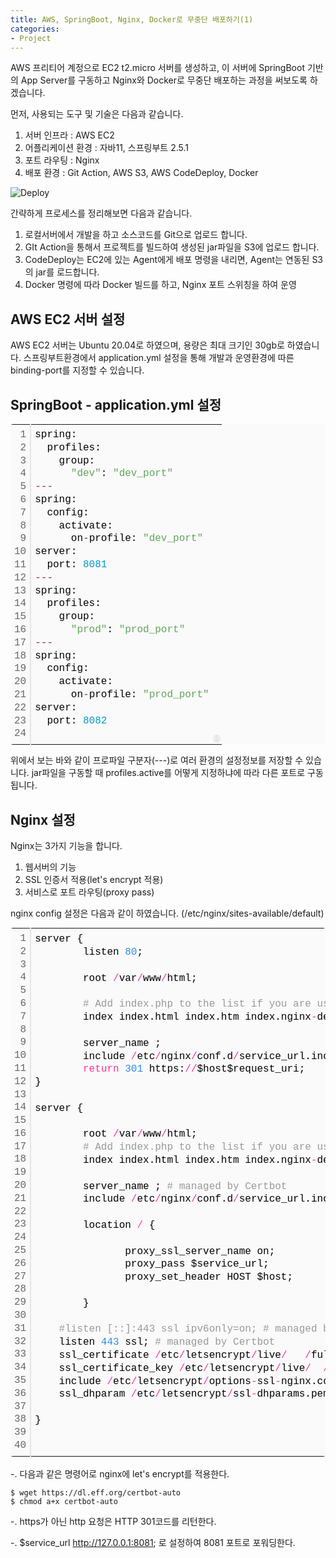 ```yaml
---
title: AWS, SpringBoot, Nginx, Docker로 무중단 배포하기(1)
categories:
- Project
---
```


AWS 프리티어 계정으로 EC2 t2.micro 서버를 생성하고, 이 서버에 SpringBoot 기반의 App Server를 구동하고 Nginx와 Docker로 무중단 배포하는 과정을 써보도록 하겠습니다.

먼저, 사용되는 도구 및 기술은 다음과 같습니다.

1. 서버 인프라 : AWS EC2
2. 어플리케이션 환경 : 자바11, 스프링부트  2.5.1
3. 포트 라우팅 : Nginx
4. 배포 환경 : Git Action, AWS S3, AWS CodeDeploy, Docker


![Deploy](https://user-images.githubusercontent.com/72685070/132517742-98054b43-dee5-4b3c-9751-ad5612d9a5c5.png)


간략하게 프로세스를 정리해보면 다음과 같습니다.

1. 로컬서버에서 개발을 하고 소스코드를 Git으로 업로드 합니다.
2. GIt Action을 통해서 프로젝트를 빌드하여 생성된 jar파일을 S3에 업로드 합니다.
3. CodeDeploy는 EC2에 있는 Agent에게 배포 명령을 내리면, Agent는 연동된 S3의 jar를 로드합니다.
4. Docker 명령에 따라 Docker 빌드를 하고, Nginx 포트 스위칭을 하여 운영


## AWS EC2 서버 설정


AWS EC2 서버는 Ubuntu 20.04로 하였으며, 용량은 최대 크기인 30gb로 하였습니다. 
스프링부트환경에서 application.yml 설정을 통해 개발과 운영환경에 따른 binding-port를 지정할 수 있습니다.


## SpringBoot - application.yml 설정

<div class="colorscripter-code" style="color:#010101;font-family:Consolas, 'Liberation Mono', Menlo, Courier, monospace !important; position:relative !important;overflow:auto"><table class="colorscripter-code-table" style="margin:0;padding:0;border:none;background-color:#fafafa;border-radius:4px;" cellspacing="0" cellpadding="0"><tr><td style="padding:6px;border-right:2px solid #e5e5e5"><div style="margin:0;padding:0;word-break:normal;text-align:right;color:#666;font-family:Consolas, 'Liberation Mono', Menlo, Courier, monospace !important;line-height:130%"><div style="line-height:130%">1</div><div style="line-height:130%">2</div><div style="line-height:130%">3</div><div style="line-height:130%">4</div><div style="line-height:130%">5</div><div style="line-height:130%">6</div><div style="line-height:130%">7</div><div style="line-height:130%">8</div><div style="line-height:130%">9</div><div style="line-height:130%">10</div><div style="line-height:130%">11</div><div style="line-height:130%">12</div><div style="line-height:130%">13</div><div style="line-height:130%">14</div><div style="line-height:130%">15</div><div style="line-height:130%">16</div><div style="line-height:130%">17</div><div style="line-height:130%">18</div><div style="line-height:130%">19</div><div style="line-height:130%">20</div><div style="line-height:130%">21</div><div style="line-height:130%">22</div><div style="line-height:130%">23</div><div style="line-height:130%">24</div></div></td><td style="padding:6px 0;text-align:left"><div style="margin:0;padding:0;color:#010101;font-family:Consolas, 'Liberation Mono', Menlo, Courier, monospace !important;line-height:130%"><div style="padding:0 6px; white-space:pre; line-height:130%">spring:</div><div style="padding:0 6px; white-space:pre; line-height:130%">&nbsp;&nbsp;profiles:</div><div style="padding:0 6px; white-space:pre; line-height:130%">&nbsp;&nbsp;&nbsp;&nbsp;group:</div><div style="padding:0 6px; white-space:pre; line-height:130%">&nbsp;&nbsp;&nbsp;&nbsp;&nbsp;&nbsp;<span style="color:#63a35c">"dev"</span>:&nbsp;<span style="color:#63a35c">"dev_port"</span></div><div style="padding:0 6px; white-space:pre; line-height:130%"><span style="color:#0086b3"></span><span style="color:#a71d5d">-</span><span style="color:#0086b3"></span><span style="color:#a71d5d">-</span><span style="color:#0086b3"></span><span style="color:#a71d5d">-</span></div><div style="padding:0 6px; white-space:pre; line-height:130%">spring:</div><div style="padding:0 6px; white-space:pre; line-height:130%">&nbsp;&nbsp;config:</div><div style="padding:0 6px; white-space:pre; line-height:130%">&nbsp;&nbsp;&nbsp;&nbsp;activate:</div><div style="padding:0 6px; white-space:pre; line-height:130%">&nbsp;&nbsp;&nbsp;&nbsp;&nbsp;&nbsp;on<span style="color:#0086b3"></span><span style="color:#a71d5d">-</span>profile:&nbsp;<span style="color:#63a35c">"dev_port"</span></div><div style="padding:0 6px; white-space:pre; line-height:130%">server:</div><div style="padding:0 6px; white-space:pre; line-height:130%">&nbsp;&nbsp;port:&nbsp;<span style="color:#0099cc">8081</span></div><div style="padding:0 6px; white-space:pre; line-height:130%"><span style="color:#0086b3"></span><span style="color:#a71d5d">-</span><span style="color:#0086b3"></span><span style="color:#a71d5d">-</span><span style="color:#0086b3"></span><span style="color:#a71d5d">-</span></div><div style="padding:0 6px; white-space:pre; line-height:130%">spring:</div><div style="padding:0 6px; white-space:pre; line-height:130%">&nbsp;&nbsp;profiles:</div><div style="padding:0 6px; white-space:pre; line-height:130%">&nbsp;&nbsp;&nbsp;&nbsp;group:</div><div style="padding:0 6px; white-space:pre; line-height:130%">&nbsp;&nbsp;&nbsp;&nbsp;&nbsp;&nbsp;<span style="color:#63a35c">"prod"</span>:&nbsp;<span style="color:#63a35c">"prod_port"</span></div><div style="padding:0 6px; white-space:pre; line-height:130%"><span style="color:#0086b3"></span><span style="color:#a71d5d">-</span><span style="color:#0086b3"></span><span style="color:#a71d5d">-</span><span style="color:#0086b3"></span><span style="color:#a71d5d">-</span></div><div style="padding:0 6px; white-space:pre; line-height:130%">spring:</div><div style="padding:0 6px; white-space:pre; line-height:130%">&nbsp;&nbsp;config:</div><div style="padding:0 6px; white-space:pre; line-height:130%">&nbsp;&nbsp;&nbsp;&nbsp;activate:</div><div style="padding:0 6px; white-space:pre; line-height:130%">&nbsp;&nbsp;&nbsp;&nbsp;&nbsp;&nbsp;on<span style="color:#0086b3"></span><span style="color:#a71d5d">-</span>profile:&nbsp;<span style="color:#63a35c">"prod_port"</span></div><div style="padding:0 6px; white-space:pre; line-height:130%">server:</div><div style="padding:0 6px; white-space:pre; line-height:130%">&nbsp;&nbsp;port:&nbsp;<span style="color:#0099cc">8082</span></div><div style="padding:0 6px; white-space:pre; line-height:130%">&nbsp;</div></div></td><td style="vertical-align:bottom;padding:0 2px 4px 0"><a href="http://colorscripter.com/info#e" target="_blank" style="text-decoration:none;color:white"><span style="font-size:9px;word-break:normal;background-color:#e5e5e5;color:white;border-radius:10px;padding:1px">cs</span></a></td></tr></table></div>


위에서 보는 바와 같이 프로파일 구분자(---)로 여러 환경의 설정정보를 저장할 수 있습니다. jar파일을 구동할 때 profiles.active를 어떻게 지정하냐에 따라 다른 포트로 구동됩니다.


## Nginx 설정

Nginx는 3가지 기능을 합니다.
1. 웹서버의 기능
2. SSL 인증서 적용(let's encrypt 적용)
3. 서비스로 포트 라우팅(proxy pass)

nginx config 설정은 다음과 같이 하였습니다. (/etc/nginx/sites-available/default)

<div class="colorscripter-code" style="color:#010101;font-family:Consolas, 'Liberation Mono', Menlo, Courier, monospace !important; position:relative !important;overflow:auto"><table class="colorscripter-code-table" style="margin:0;padding:0;border:none;background-color:#fafafa;border-radius:4px;" cellspacing="0" cellpadding="0"><tr><td style="padding:6px;border-right:2px solid #e5e5e5"><div style="margin:0;padding:0;word-break:normal;text-align:right;color:#666;font-family:Consolas, 'Liberation Mono', Menlo, Courier, monospace !important;line-height:130%"><div style="line-height:130%">1</div><div style="line-height:130%">2</div><div style="line-height:130%">3</div><div style="line-height:130%">4</div><div style="line-height:130%">5</div><div style="line-height:130%">6</div><div style="line-height:130%">7</div><div style="line-height:130%">8</div><div style="line-height:130%">9</div><div style="line-height:130%">10</div><div style="line-height:130%">11</div><div style="line-height:130%">12</div><div style="line-height:130%">13</div><div style="line-height:130%">14</div><div style="line-height:130%">15</div><div style="line-height:130%">16</div><div style="line-height:130%">17</div><div style="line-height:130%">18</div><div style="line-height:130%">19</div><div style="line-height:130%">20</div><div style="line-height:130%">21</div><div style="line-height:130%">22</div><div style="line-height:130%">23</div><div style="line-height:130%">24</div><div style="line-height:130%">25</div><div style="line-height:130%">26</div><div style="line-height:130%">27</div><div style="line-height:130%">28</div><div style="line-height:130%">29</div><div style="line-height:130%">30</div><div style="line-height:130%">31</div><div style="line-height:130%">32</div><div style="line-height:130%">33</div><div style="line-height:130%">34</div><div style="line-height:130%">35</div><div style="line-height:130%">36</div><div style="line-height:130%">37</div><div style="line-height:130%">38</div><div style="line-height:130%">39</div><div style="line-height:130%">40</div></div></td><td style="padding:6px 0;text-align:left"><div style="margin:0;padding:0;color:#010101;font-family:Consolas, 'Liberation Mono', Menlo, Courier, monospace !important;line-height:130%"><div style="padding:0 6px; white-space:pre; line-height:130%">server&nbsp;{</div><div style="padding:0 6px; white-space:pre; line-height:130%">&nbsp;&nbsp;&nbsp;&nbsp;&nbsp;&nbsp;&nbsp;&nbsp;listen&nbsp;<span style="color:#308ce5">80</span>;</div><div style="padding:0 6px; white-space:pre; line-height:130%">&nbsp;</div><div style="padding:0 6px; white-space:pre; line-height:130%">&nbsp;&nbsp;&nbsp;&nbsp;&nbsp;&nbsp;&nbsp;&nbsp;root&nbsp;<span style="color:#0086b3"></span><span style="color:#ff3399">/</span>var<span style="color:#0086b3"></span><span style="color:#ff3399">/</span>www<span style="color:#0086b3"></span><span style="color:#ff3399">/</span>html;</div><div style="padding:0 6px; white-space:pre; line-height:130%">&nbsp;</div><div style="padding:0 6px; white-space:pre; line-height:130%">&nbsp;&nbsp;&nbsp;&nbsp;&nbsp;&nbsp;&nbsp;&nbsp;<span style="color:#999999">#&nbsp;Add&nbsp;index.php&nbsp;to&nbsp;the&nbsp;list&nbsp;if&nbsp;you&nbsp;are&nbsp;using&nbsp;PHP</span></div><div style="padding:0 6px; white-space:pre; line-height:130%">&nbsp;&nbsp;&nbsp;&nbsp;&nbsp;&nbsp;&nbsp;&nbsp;index&nbsp;index.html&nbsp;index.htm&nbsp;index.nginx<span style="color:#0086b3"></span><span style="color:#ff3399">-</span>debian.html;</div><div style="padding:0 6px; white-space:pre; line-height:130%">&nbsp;</div><div style="padding:0 6px; white-space:pre; line-height:130%">&nbsp;&nbsp;&nbsp;&nbsp;&nbsp;&nbsp;&nbsp;&nbsp;server_name&nbsp;;</div><div style="padding:0 6px; white-space:pre; line-height:130%">&nbsp;&nbsp;&nbsp;&nbsp;&nbsp;&nbsp;&nbsp;&nbsp;include&nbsp;<span style="color:#0086b3"></span><span style="color:#ff3399">/</span>etc<span style="color:#0086b3"></span><span style="color:#ff3399">/</span>nginx<span style="color:#0086b3"></span><span style="color:#ff3399">/</span>conf.d<span style="color:#0086b3"></span><span style="color:#ff3399">/</span>service_url.inc;</div><div style="padding:0 6px; white-space:pre; line-height:130%">&nbsp;&nbsp;&nbsp;&nbsp;&nbsp;&nbsp;&nbsp;&nbsp;<span style="color:#ff3399">return</span>&nbsp;<span style="color:#308ce5">301</span>&nbsp;https:<span style="color:#0086b3"></span><span style="color:#ff3399">/</span><span style="color:#0086b3"></span><span style="color:#ff3399">/</span>$host$request_uri;</div><div style="padding:0 6px; white-space:pre; line-height:130%">}</div><div style="padding:0 6px; white-space:pre; line-height:130%">&nbsp;</div><div style="padding:0 6px; white-space:pre; line-height:130%">server&nbsp;{</div><div style="padding:0 6px; white-space:pre; line-height:130%">&nbsp;</div><div style="padding:0 6px; white-space:pre; line-height:130%">&nbsp;&nbsp;&nbsp;&nbsp;&nbsp;&nbsp;&nbsp;&nbsp;root&nbsp;<span style="color:#0086b3"></span><span style="color:#ff3399">/</span>var<span style="color:#0086b3"></span><span style="color:#ff3399">/</span>www<span style="color:#0086b3"></span><span style="color:#ff3399">/</span>html;</div><div style="padding:0 6px; white-space:pre; line-height:130%">&nbsp;&nbsp;&nbsp;&nbsp;&nbsp;&nbsp;&nbsp;&nbsp;<span style="color:#999999">#&nbsp;Add&nbsp;index.php&nbsp;to&nbsp;the&nbsp;list&nbsp;if&nbsp;you&nbsp;are&nbsp;using&nbsp;PHP</span></div><div style="padding:0 6px; white-space:pre; line-height:130%">&nbsp;&nbsp;&nbsp;&nbsp;&nbsp;&nbsp;&nbsp;&nbsp;index&nbsp;index.html&nbsp;index.htm&nbsp;index.nginx<span style="color:#0086b3"></span><span style="color:#ff3399">-</span>debian.html;</div><div style="padding:0 6px; white-space:pre; line-height:130%">&nbsp;</div><div style="padding:0 6px; white-space:pre; line-height:130%">&nbsp;&nbsp;&nbsp;&nbsp;&nbsp;&nbsp;&nbsp;&nbsp;server_name&nbsp;;&nbsp;<span style="color:#999999">#&nbsp;managed&nbsp;by&nbsp;Certbot</span></div><div style="padding:0 6px; white-space:pre; line-height:130%">&nbsp;&nbsp;&nbsp;&nbsp;&nbsp;&nbsp;&nbsp;&nbsp;include&nbsp;<span style="color:#0086b3"></span><span style="color:#ff3399">/</span>etc<span style="color:#0086b3"></span><span style="color:#ff3399">/</span>nginx<span style="color:#0086b3"></span><span style="color:#ff3399">/</span>conf.d<span style="color:#0086b3"></span><span style="color:#ff3399">/</span>service_url.inc;</div><div style="padding:0 6px; white-space:pre; line-height:130%">&nbsp;</div><div style="padding:0 6px; white-space:pre; line-height:130%">&nbsp;&nbsp;&nbsp;&nbsp;&nbsp;&nbsp;&nbsp;&nbsp;location&nbsp;<span style="color:#0086b3"></span><span style="color:#ff3399">/</span>&nbsp;{</div><div style="padding:0 6px; white-space:pre; line-height:130%">&nbsp;</div><div style="padding:0 6px; white-space:pre; line-height:130%">&nbsp;&nbsp;&nbsp;&nbsp;&nbsp;&nbsp;&nbsp;&nbsp;&nbsp;&nbsp;&nbsp;&nbsp;&nbsp;&nbsp;&nbsp;proxy_ssl_server_name&nbsp;on;</div><div style="padding:0 6px; white-space:pre; line-height:130%">&nbsp;&nbsp;&nbsp;&nbsp;&nbsp;&nbsp;&nbsp;&nbsp;&nbsp;&nbsp;&nbsp;&nbsp;&nbsp;&nbsp;&nbsp;proxy_pass&nbsp;$service_url;</div><div style="padding:0 6px; white-space:pre; line-height:130%">&nbsp;&nbsp;&nbsp;&nbsp;&nbsp;&nbsp;&nbsp;&nbsp;&nbsp;&nbsp;&nbsp;&nbsp;&nbsp;&nbsp;&nbsp;proxy_set_header&nbsp;HOST&nbsp;$host;</div><div style="padding:0 6px; white-space:pre; line-height:130%">&nbsp;</div><div style="padding:0 6px; white-space:pre; line-height:130%">&nbsp;&nbsp;&nbsp;&nbsp;&nbsp;&nbsp;&nbsp;&nbsp;}</div><div style="padding:0 6px; white-space:pre; line-height:130%">&nbsp;</div><div style="padding:0 6px; white-space:pre; line-height:130%">&nbsp;&nbsp;&nbsp;&nbsp;<span style="color:#999999">#listen&nbsp;[::]:443&nbsp;ssl&nbsp;ipv6only=on;&nbsp;#&nbsp;managed&nbsp;by&nbsp;Certbot</span></div><div style="padding:0 6px; white-space:pre; line-height:130%">&nbsp;&nbsp;&nbsp;&nbsp;listen&nbsp;<span style="color:#308ce5">443</span>&nbsp;ssl;&nbsp;<span style="color:#999999">#&nbsp;managed&nbsp;by&nbsp;Certbot</span></div><div style="padding:0 6px; white-space:pre; line-height:130%">&nbsp;&nbsp;&nbsp;&nbsp;ssl_certificate&nbsp;<span style="color:#0086b3"></span><span style="color:#ff3399">/</span>etc<span style="color:#0086b3"></span><span style="color:#ff3399">/</span>letsencrypt<span style="color:#0086b3"></span><span style="color:#ff3399">/</span>live<span style="color:#0086b3"></span><span style="color:#ff3399">/</span>&nbsp;&nbsp;&nbsp;<span style="color:#0086b3"></span><span style="color:#ff3399">/</span>fullchain.pem;&nbsp;<span style="color:#999999">#&nbsp;managed&nbsp;by&nbsp;Certbot</span></div><div style="padding:0 6px; white-space:pre; line-height:130%">&nbsp;&nbsp;&nbsp;&nbsp;ssl_certificate_key&nbsp;<span style="color:#0086b3"></span><span style="color:#ff3399">/</span>etc<span style="color:#0086b3"></span><span style="color:#ff3399">/</span>letsencrypt<span style="color:#0086b3"></span><span style="color:#ff3399">/</span>live<span style="color:#0086b3"></span><span style="color:#ff3399">/</span>&nbsp;&nbsp;<span style="color:#0086b3"></span><span style="color:#ff3399">/</span>privkey.pem;&nbsp;<span style="color:#999999">#&nbsp;managed&nbsp;by&nbsp;Certbot</span></div><div style="padding:0 6px; white-space:pre; line-height:130%">&nbsp;&nbsp;&nbsp;&nbsp;include&nbsp;<span style="color:#0086b3"></span><span style="color:#ff3399">/</span>etc<span style="color:#0086b3"></span><span style="color:#ff3399">/</span>letsencrypt<span style="color:#0086b3"></span><span style="color:#ff3399">/</span>options<span style="color:#0086b3"></span><span style="color:#ff3399">-</span>ssl<span style="color:#0086b3"></span><span style="color:#ff3399">-</span>nginx.conf;&nbsp;<span style="color:#999999">#&nbsp;managed&nbsp;by&nbsp;Certbot</span></div><div style="padding:0 6px; white-space:pre; line-height:130%">&nbsp;&nbsp;&nbsp;&nbsp;ssl_dhparam&nbsp;<span style="color:#0086b3"></span><span style="color:#ff3399">/</span>etc<span style="color:#0086b3"></span><span style="color:#ff3399">/</span>letsencrypt<span style="color:#0086b3"></span><span style="color:#ff3399">/</span>ssl<span style="color:#0086b3"></span><span style="color:#ff3399">-</span>dhparams.pem;&nbsp;<span style="color:#999999">#&nbsp;managed&nbsp;by&nbsp;Certbot</span></div><div style="padding:0 6px; white-space:pre; line-height:130%">&nbsp;</div><div style="padding:0 6px; white-space:pre; line-height:130%">}</div><div style="padding:0 6px; white-space:pre; line-height:130%">&nbsp;</div><div style="padding:0 6px; white-space:pre; line-height:130%">&nbsp;</div></div><div style="text-align:right;margin-top:-13px;margin-right:5px;font-size:9px;font-style:italic"><a href="http://colorscripter.com/info#e" target="_blank" style="color:#e5e5e5text-decoration:none">Colored by Color Scripter</a></div></td><td style="vertical-align:bottom;padding:0 2px 4px 0"><a href="http://colorscripter.com/info#e" target="_blank" style="text-decoration:none;color:white"><span style="font-size:9px;word-break:normal;background-color:#e5e5e5;color:white;border-radius:10px;padding:1px">cs</span></a></td></tr></table></div>

<br>
-. 다음과 같은 명령어로 nginx에 let's encrypt를 적용한다.

	$ wget https://dl.eff.org/certbot-auto 
	$ chmod a+x certbot-auto

-. https가 아닌 http 요청은 HTTP 301코드를 리턴한다.

-. $service_url http://127.0.0.1:8081; 로 설정하여 8081 포트로 포워딩한다.
